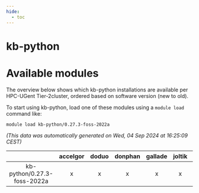```yaml
---
hide:
  - toc
---
```


kb-python
=========

# Available modules


The overview below shows which kb-python installations are available per HPC-UGent Tier-2cluster, ordered based on software version (new to old).

To start using kb-python, load one of these modules using a `module load` command like:

```shell
module load kb-python/0.27.3-foss-2022a
```

*(This data was automatically generated on Wed, 04 Sep 2024 at 16:25:09 CEST)*  

| |accelgor|doduo|donphan|gallade|joltik|shinx|skitty|
| :---: | :---: | :---: | :---: | :---: | :---: | :---: | :---: |
|kb-python/0.27.3-foss-2022a|x|x|x|x|x|-|x|
